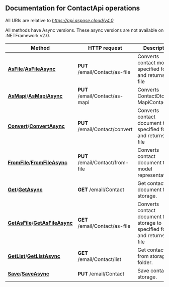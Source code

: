 
## Documentation for ContactApi operations

All URIs are relative to *https://api.aspose.cloud/v4.0*

All methods have Async versions. These async versions are not available on .NETFramework v2.0.

Method | HTTP request | Description
------------- | ------------- | -------------
[**AsFile**](ContactApi.md#AsFile)/[**AsFileAsync**](ContactApi.md#AsFileAsync)| **PUT** /email/Contact/as-file| Converts contact model to specified format and returns as file             
[**AsMapi**](ContactApi.md#AsMapi)/[**AsMapiAsync**](ContactApi.md#AsMapiAsync)| **PUT** /email/Contact/as-mapi| Converts ContactDto to MapiContactDto.             
[**Convert**](ContactApi.md#Convert)/[**ConvertAsync**](ContactApi.md#ConvertAsync)| **PUT** /email/Contact/convert| Converts contact document to specified format and returns as file             
[**FromFile**](ContactApi.md#FromFile)/[**FromFileAsync**](ContactApi.md#FromFileAsync)| **PUT** /email/Contact/from-file| Converts contact document to a model representation             
[**Get**](ContactApi.md#Get)/[**GetAsync**](ContactApi.md#GetAsync)| **GET** /email/Contact| Get contact document from storage.             
[**GetAsFile**](ContactApi.md#GetAsFile)/[**GetAsFileAsync**](ContactApi.md#GetAsFileAsync)| **GET** /email/Contact/as-file| Converts contact document from storage to specified format and returns as file             
[**GetList**](ContactApi.md#GetList)/[**GetListAsync**](ContactApi.md#GetListAsync)| **GET** /email/Contact/list| Get contact list from storage folder.             
[**Save**](ContactApi.md#Save)/[**SaveAsync**](ContactApi.md#SaveAsync)| **PUT** /email/Contact| Save contact to storage.             

